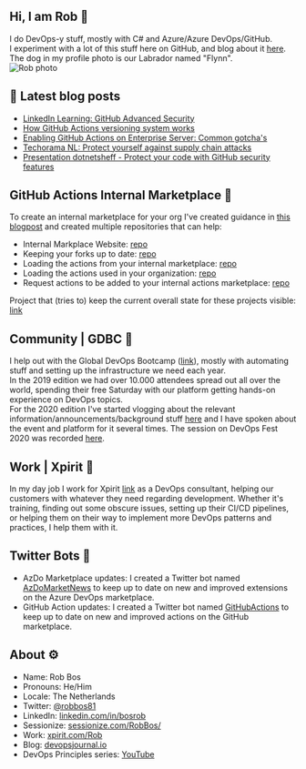 ## Hi, I am Rob :wave:
I do DevOps-y stuff, mostly with C# and Azure/Azure DevOps/GitHub.  
I experiment with a lot of this stuff here on GitHub, and blog about it [here](https://devopsjournal.io).   
The dog in my profile photo is our Labrador named "Flynn".   
![Rob photo](https://devopsjournal.io/images/rob_photo.png)  

## 🍵 Latest blog posts
<!-- BLOG-POST-LIST:START -->
- [LinkedIn Learning: GitHub Advanced Security](https://devopsjournal.io/blog/2022/10/19/LinkedIn-Learning-GHAS)
- [How GitHub Actions versioning system works](https://devopsjournal.io/blog/2022/10/19/How-GitHub-Actions-versioning-works)
- [Enabling GitHub Actions on Enterprise Server: Common gotcha&#39;s](https://devopsjournal.io/blog/2022/10/08/Enabling-GitHub-Actions-on-Enterprise-Server)
- [Techorama NL: Protect yourself against supply chain attacks](https://devopsjournal.io/blog/2022/10/05/Techorama-NL)
- [Presentation dotnetsheff - Protect your code with GitHub security features](https://devopsjournal.io/blog/2022/09/21/dotnetsheff-github-security-features)
<!-- BLOG-POST-LIST:END -->

## GitHub Actions Internal Marketplace 🍵
To create an internal marketplace for your org I've created guidance in [this blogpost](https://devopsjournal.io/blog/2021/10/14/GitHub-Actions-Internal-Marketplace) and created multiple repositories that can help:
* Internal Markplace Website: [repo](https://github.com/rajbos/github-actions-requests)
* Keeping your forks up to date: [repo](https://github.com/rajbos/github-fork-updater)
* Loading the actions from your internal marketplace: [repo](https://github.com/rajbos/github-action-load-available-actions)
* Loading the actions used in your organization: [repo](https://github.com/rajbos/github-action-load-used-actions)  
* Request actions to be added to your internal actions marketplace: [repo](https://github.com/rajbos/github-actions-requests)  

Project that (tries to) keep the current overall state for these projects visible: [link](https://github.com/users/rajbos/projects/1)

## Community | GDBC :otter:
I help out with the Global DevOps Bootcamp ([link](https://globaldevopsbootcamp.com)), mostly with automating stuff and setting up the infrastructure we need each year.  
In the 2019 edition we had over 10.000 attendees spread out all over the world, spending their free Saturday with our platform getting hands-on experience on DevOps topics.  
For the 2020 edition I've started vlogging about the relevant information/announcements/background stuff [here](https://www.youtube.com/playlist?list=PLCnpc4jNC9lBWh-oq3aaPfFP5_tUMy7ZJ) and I have spoken about the event and platform for it several times. The session on DevOps Fest 2020 was recorded [here](https://www.youtube.com/watch?v=JJOnXj3pbKU&list=PLuOBDBq7MW73LKG7492aCRpSkLqqlJp32&index=25).

## Work | Xpirit :hammer:
In my day job I work for Xpirit [link](https://www.xpirit.com/rob) as a DevOps consultant, helping our customers with whatever they need regarding development. 
Whether it's training, finding out some obscure issues, setting up their CI/CD pipelines, or helping them on their way to implement more DevOps patterns and practices, I help them with it.

## Twitter Bots :robot:
* AzDo Marketplace updates: I created a Twitter bot named [AzDoMarketNews](https://twitter.com/azdomarketnews) to keep up to date on new and improved extensions on the Azure DevOps marketplace.
* GitHub Action updates: I created a Twitter bot named [GitHubActions](https://twitter.com/GitHubActions) to keep up to date on new and improved actions on the GitHub marketplace.

## About :gear:
* Name: Rob Bos
* Pronouns: He/Him
* Locale: The Netherlands
* Twitter: [@robbos81](https://twitter.com/robbos81)
* LinkedIn: [linkedin.com/in/bosrob](https://linkedin.com/in/bosrob)
* Sessionize: [sessionize.com/RobBos/](https://sessionize.com/RobBos/)
* Work: [xpirit.com/Rob](https://xpirit.com/rob)
* Blog: [devopsjournal.io](https://devopsjournal.io)
* DevOps Principles series: [YouTube](https://www.youtube.com/playlist?list=PLXVVwOM8uv2wQyhQ7mB_Nv_iXyMuXf-GT)
